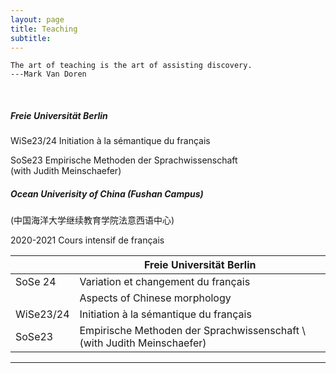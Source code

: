 ```yaml
---
layout: page
title: Teaching
subtitle: 
---
```


```
The art of teaching is the art of assisting discovery.
---Mark Van Doren
```

&nbsp;
&nbsp;

##### Freie Universität Berlin

WiSe23/24 
Initiation à la sémantique du français

SoSe23 
Empirische Methoden der Sprachwissenschaft \
(with Judith Meinschaefer)

##### Ocean Univerisity of China (Fushan Campus)

(中国海洋大学继续教育学院法意西语中心)

2020-2021 Cours intensif de français



|      | <center>Freie Universität Berlin</center> |
| ----------- | ----------- |
| SoSe 24 | Variation et changement du français |
|   | Aspects of Chinese morphology |
|WiSe23/24| Initiation à la sémantique du français|
| SoSe23 | Empirische Methoden der Sprachwissenschaft \ (with Judith Meinschaefer)|



--------------------------------------
<!-- I teach with analogies. Here are some analogies used in my class. -->

<!-- * [types in formal semantics = cells in biology](https://github.com/guo-jia-qi/guo-jia-qi.github.io/blob/master/assets/img/type1.png) -->
<!-- * [function = washing machine](https://github.com/guo-jia-qi/guo-jia-qi.github.io/blob/master/assets/img/type2.png) -->
